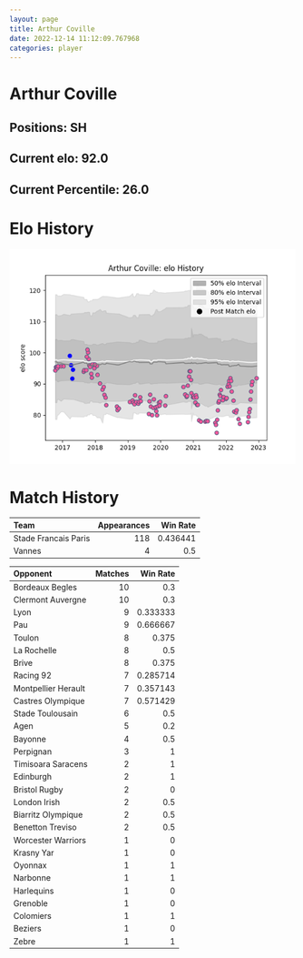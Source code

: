 ```yaml
---  
layout: page  
title: Arthur Coville  
date: 2022-12-14 11:12:09.767968  
categories: player  
---
```

# Arthur Coville

## Positions: SH

## Current elo: 92.0

## Current Percentile: 26.0

# Elo History


![elo history](history_ArthurCoville.png)
# Match History


| Team                 |   Appearances |   Win Rate |
|:---------------------|--------------:|-----------:|
| Stade Francais Paris |           118 |   0.436441 |
| Vannes               |             4 |   0.5      |

| Opponent            |   Matches |   Win Rate |
|:--------------------|----------:|-----------:|
| Bordeaux Begles     |        10 |   0.3      |
| Clermont Auvergne   |        10 |   0.3      |
| Lyon                |         9 |   0.333333 |
| Pau                 |         9 |   0.666667 |
| Toulon              |         8 |   0.375    |
| La Rochelle         |         8 |   0.5      |
| Brive               |         8 |   0.375    |
| Racing 92           |         7 |   0.285714 |
| Montpellier Herault |         7 |   0.357143 |
| Castres Olympique   |         7 |   0.571429 |
| Stade Toulousain    |         6 |   0.5      |
| Agen                |         5 |   0.2      |
| Bayonne             |         4 |   0.5      |
| Perpignan           |         3 |   1        |
| Timisoara Saracens  |         2 |   1        |
| Edinburgh           |         2 |   1        |
| Bristol Rugby       |         2 |   0        |
| London Irish        |         2 |   0.5      |
| Biarritz Olympique  |         2 |   0.5      |
| Benetton Treviso    |         2 |   0.5      |
| Worcester Warriors  |         1 |   0        |
| Krasny Yar          |         1 |   0        |
| Oyonnax             |         1 |   1        |
| Narbonne            |         1 |   1        |
| Harlequins          |         1 |   0        |
| Grenoble            |         1 |   0        |
| Colomiers           |         1 |   1        |
| Beziers             |         1 |   0        |
| Zebre               |         1 |   1        |